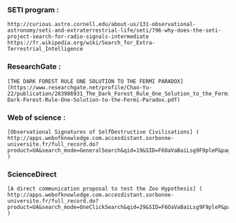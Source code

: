 ### SETI program :
	http://curious.astro.cornell.edu/about-us/131-observational-astronomy/seti-and-extraterrestrial-life/seti/796-why-does-the-seti-project-search-for-radio-signals-intermediate
	https://fr.wikipedia.org/wiki/Search_for_Extra-Terrestrial_Intelligence

### ResearchGate :
	[THE DARK FOREST RULE ONE SOLUTION TO THE FERMI PARADOX](https://www.researchgate.net/profile/Chao-Yu-22/publication/283986931_The_Dark_Forest_Rule_One_Solution_to_the_Fermi_Paradox/links/564c68eb08ae4ae893b98633/The-Dark-Forest-Rule-One-Solution-to-the-Fermi-Paradox.pdf)
	
### Web of science :
	[Observational Signatures of Self­Destructive Civilisations] ( http://apps.webofknowledge.com.accesdistant.sorbonne-universite.fr/full_record.do?product=UA&search_mode=GeneralSearch&qid=19&SID=F6OaVaBaiLsg9F9pleP&page=1&doc=1 )
	
### ScienceDirect
	[A direct communication proposal to test the Zoo Hypothesis] ( http://apps.webofknowledge.com.accesdistant.sorbonne-universite.fr/full_record.do?product=UA&search_mode=OneClickSearch&qid=29&SID=F6OaVaBaiLsg9F9pleP&page=1&doc=6 )
